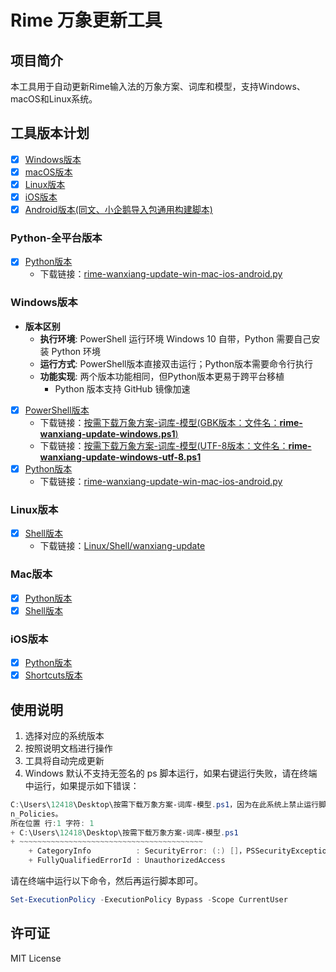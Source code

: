 # Rime 万象更新工具

## 项目简介

本工具用于自动更新Rime输入法的万象方案、词库和模型，支持Windows、macOS和Linux系统。

## 工具版本计划

- [x] [Windows版本](./Windows/README.md)
- [x] [macOS版本](./Mac/README.md)
- [x] [Linux版本](./Linux/README.md)
- [x] [iOS版本](./iOS/README.md)
- [x] [Android版本(同文、小企鹅导入包通用构建脚本)](./Android/README.MD)

### Python-全平台版本

- [x] [Python版本](./Python-全平台版本/README.md)
  - 下载链接：[rime-wanxiang-update-win-mac-ios-android.py](https://github.com/rimeinn/rime-wanxiang-update-tools/releases/latest/download/rime-wanxiang-update-win-mac-ios-android.py)

### Windows版本

- **版本区别**
  - **执行环境**: PowerShell 运行环境 Windows 10 自带，Python 需要自己安装 Python 环境
  - **运行方式**: PowerShell版本直接双击运行；Python版本需要命令行执行
  - **功能实现**: 两个版本功能相同，但Python版本更易于跨平台移植
    - Python 版本支持 GitHub 镜像加速

- [x] [PowerShell版本](./Windows/PowerShell/README.md)
  - 下载链接：[按需下载万象方案-词库-模型(GBK版本：文件名：**rime-wanxiang-update-windows.ps1**)](https://github.com/rimeinn/rime-wanxiang-update-tools/releases/latest/download/rime-wanxiang-update-windows.ps1)
  - 下载链接：[按需下载万象方案-词库-模型(UTF-8版本：文件名：**rime-wanxiang-update-windows-utf-8.ps1**](https://github.com/rimeinn/rime-wanxiang-update-tools/releases/latest/download/rime-wanxiang-update-windows-utf-8.ps1)
- [x] [Python版本](./Python-全平台版本/README.md)
  - 下载链接：[rime-wanxiang-update-win-mac-ios-android.py](https://github.com/rimeinn/rime-wanxiang-update-tools/releases/latest/download/rime-wanxiang-update-win-mac-ios-android.py)

### Linux版本

- [x] [Shell版本](./Linux/Shell/README.md)
  - 下载链接：[Linux/Shell/wanxiang-update](https://github.com/rimeinn/rime-wanxiang-update-tools/releases/latest/download/linux-wanxiang-update)

### Mac版本

- [x] [Python版本](./Python-全平台版本/README.md)
- [x] [Shell版本](./Mac/Shell/README.md)

### iOS版本

- [x] [Python版本](./Python-全平台版本/README.md)
- [x] [Shortcuts版本](./iOS/Shortcuts/README.md)

## 使用说明

1. 选择对应的系统版本
2. 按照说明文档进行操作
3. 工具将自动完成更新
4. Windows 默认不支持无签名的 ps 脚本运行，如果右键运行失败，请在终端中运行，如果提示如下错误：

```PowerShell
C:\Users\12418\Desktop\按需下载万象方案-词库-模型.ps1，因为在此系统上禁止运行脚本。有关详细信息，请参阅 https:/go.microsoft.com/fwlink/?LinkID=135170 中的 about_Executio
n_Policies。
所在位置 行:1 字符: 1
+ C:\Users\12418\Desktop\按需下载万象方案-词库-模型.ps1
+ ~~~~~~~~~~~~~~~~~~~~~~~~~~~~~~~~~~~~~~~~~
    + CategoryInfo          : SecurityError: (:) []，PSSecurityException
    + FullyQualifiedErrorId : UnauthorizedAccess
```

请在终端中运行以下命令，然后再运行脚本即可。

```PowerShell
Set-ExecutionPolicy -ExecutionPolicy Bypass -Scope CurrentUser
```

## 许可证

MIT License

